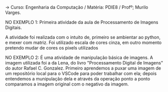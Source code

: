 -> Curso: Engenharia da Computação / Matéria: PDIE8 / Profº; Murilo Varges.

NO EXEMPLO 1:
Primeira atividade da aula de Processamento de Imagens Digitais.

A atividade foi realizada com o intuito de, primeiro se ambientar ao python, e mexer com matriz.
Foi utilizado escala de cores cinza, em outro momento pretendo mudar de cores os pixels utilizados

NO EXEMPLO 2:
É uma atividade de manipulação básica de imagens. A imagem utilizada foi a da Lena, do livro "Processamento Digital de Imagens" do autor Rafael C. Gonzalez.
Primeiro aprendemos a puxar uma imagem de um repositório local para o VSCode para poder trabalhar com ela; depois entendemos a munipulação dela e através da operação ponto a ponto comparamos a imagem original com o negativo da imagem.